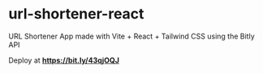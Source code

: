 # url-shortener-react
URL Shortener App made with Vite + React + Tailwind CSS using the Bitly API

Deploy at **https://bit.ly/43qjOQJ**
